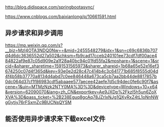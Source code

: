 http://blog.didispace.com/springbootasync/

https://www.cnblogs.com/baixianlong/p/10661591.html

## 异步请求和异步调用
https://mp.weixin.qq.com/s?__biz=MzI4OTA3NDQ0Nw==&mid=2455548279&idx=1&sn=c69c6836b707d4d6dc3636552d27a502&chksm=fb9cad17cceb240101ee73cdf7df00ace484822af9e87c05d909e2a1f28a40bc94c01fd55fa2&mpshare=1&scene=1&srcid=&sharer_sharetime=1591531565973&sharer_shareid=1b68a65e52e16ef3674250c07d4f365d&key=93e0e2d28c47c414b4c3c641771b685f8555d04d4f4b58b37770a8134d4abd7c0ee846448a673ca5cb7aa2bb44de8817857b0dc064d37cf1f86983cdf5abaaee577aecee42aefe7d5c94dec0fe6c90f7&ascene=1&uin=MTMzNzk2NTY0MA%3D%3D&devicetype=Windows+10+x64&version=62090070&lang=zh_CN&exportkey=Ae9JXDp%2Fkzl5h5un6ZoXXVA%3D&pass_ticket=%2B238Eguq8gcAq78JZrIxNJg1QXyRxZ4tL1oNnNWgGytjy76rFSxmZc9BUCNsQYSM

## 能否使用异步请求来下载excel文件